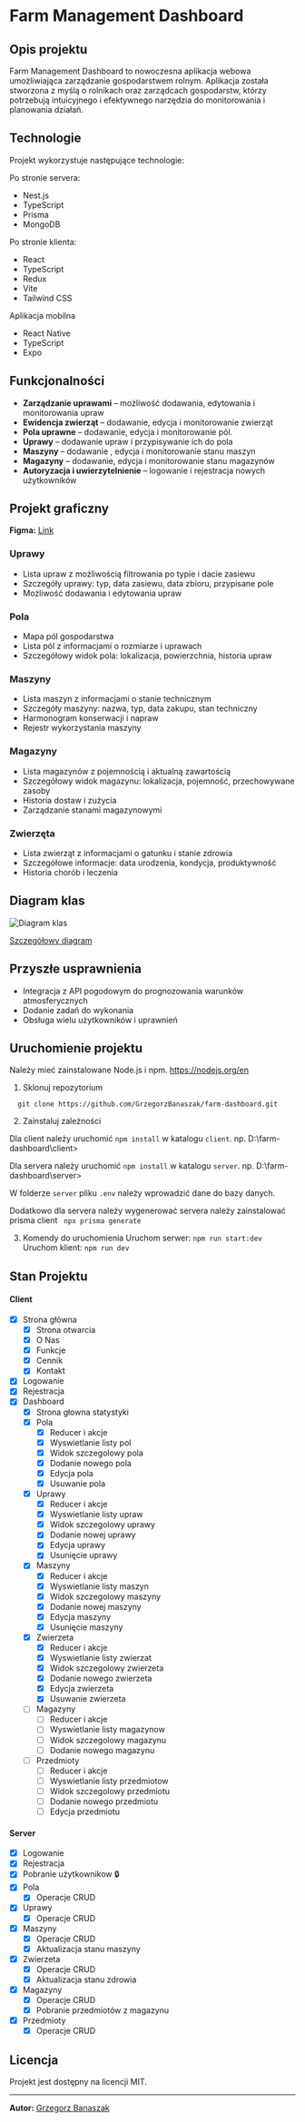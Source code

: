 # Farm Management Dashboard

## Opis projektu

Farm Management Dashboard to nowoczesna aplikacja webowa umożliwiająca zarządzanie gospodarstwem rolnym. Aplikacja została stworzona z myślą o rolnikach oraz zarządcach gospodarstw, którzy potrzebują intuicyjnego i efektywnego narzędzia do monitorowania i planowania działań.

## Technologie

Projekt wykorzystuje następujące technologie:

Po stronie servera:

- Nest.js
- TypeScript
- Prisma
- MongoDB

Po stronie klienta:

- React
- TypeScript
- Redux
- Vite
- Tailwind CSS

Aplikacja mobilna

- React Native
- TypeScript
- Expo

## Funkcjonalności

- **Zarządzanie uprawami** – możliwość dodawania, edytowania i monitorowania upraw
- **Ewidencja zwierząt** – dodawanie, edycja i monitorowanie zwierząt
- **Pola uprawne** – dodawanie, edycja i monitorowanie pól.
- **Uprawy** – dodawanie upraw i przypisywanie ich do pola
- **Maszyny** – dodawanie , edycja i monitorowanie stanu maszyn
- **Magazyny** – dodawanie, edycja i monitorowanie stanu magazynów
- **Autoryzacja i uwierzytelnienie** – logowanie i rejestracja nowych użytkowników

## Projekt graficzny

**Figma:** [Link](https://www.figma.com/design/guX7cNrLpVMqYbFrD9UhHm/Farm-Dashboard?node-id=164-75&t=FSwea2TUMQbAwJLR-0)

### Uprawy

- Lista upraw z możliwością filtrowania po typie i dacie zasiewu
- Szczegóły uprawy: typ, data zasiewu, data zbioru, przypisane pole
- Możliwość dodawania i edytowania upraw

### Pola

- Mapa pól gospodarstwa
- Lista pól z informacjami o rozmiarze i uprawach
- Szczegółowy widok pola: lokalizacja, powierzchnia, historia upraw

### Maszyny

- Lista maszyn z informacjami o stanie technicznym
- Szczegóły maszyny: nazwa, typ, data zakupu, stan techniczny
- Harmonogram konserwacji i napraw
- Rejestr wykorzystania maszyny

### Magazyny

- Lista magazynów z pojemnością i aktualną zawartością
- Szczegółowy widok magazynu: lokalizacja, pojemność, przechowywane zasoby
- Historia dostaw i zużycia
- Zarządzanie stanami magazynowymi

### Zwierzęta

- Lista zwierząt z informacjami o gatunku i stanie zdrowia
- Szczegółowe informacje: data urodzenia, kondycja, produktywność
- Historia chorób i leczenia

## Diagram klas

![Diagram klas](img/diagram.png)

[Szczegółowy diagram](https://dbdiagram.io/d/67b1aeed263d6cf9a04ece33)

## Przyszłe usprawnienia

- Integracja z API pogodowym do prognozowania warunków atmosferycznych
- Dodanie zadań do wykonania
- Obsługa wielu użytkowników i uprawnień

## Uruchomienie projektu

Należy mieć zainstalowane Node.js i npm.
https://nodejs.org/en

1. Sklonuj repozytorium

```
  git clone https://github.com/GrzegorzBanaszak/farm-dashboard.git
```

2. Zainstaluj zależności

Dla client należy uruchomić `npm install` w katalogu `client`.
np. D:\farm-dashboard\client>

Dla servera należy uruchomić `npm install` w katalogu `server`.
np. D:\farm-dashboard\server>

W folderze `server` pliku `.env` należy wprowadzić dane do bazy danych.

Dodatkowo dla servera należy wygenerować servera należy zainstalować prisma client ` npx prisma generate`

3. Komendy do uruchomienia
   Uruchom serwer: `npm run start:dev`
   Uruchom klient: `npm run dev`

## Stan Projektu

#### Client

- [x] Strona główna
  - [x] Strona otwarcia
  - [x] O Nas
  - [x] Funkcje
  - [x] Cennik
  - [x] Kontakt
- [x] Logowanie
- [x] Rejestracja
- [x] Dashboard
  - [x] Strona głowna statystyki
  - [x] Pola
    - [x] Reducer i akcje
    - [x] Wyswietlanie listy pol
    - [x] Widok szczegolowy pola
    - [x] Dodanie nowego pola
    - [x] Edycja pola
    - [x] Usuwanie pola
  - [x] Uprawy
    - [x] Reducer i akcje
    - [x] Wyswietlanie listy upraw
    - [x] Widok szczegolowy uprawy
    - [x] Dodanie nowej uprawy
    - [x] Edycja uprawy
    - [x] Usunięcie uprawy
  - [x] Maszyny
    - [x] Reducer i akcje
    - [x] Wyswietlanie listy maszyn
    - [x] Widok szczegolowy maszyny
    - [x] Dodanie nowej maszyny
    - [x] Edycja maszyny
    - [x] Usunięcie maszyny
  - [x] Zwierzeta
    - [x] Reducer i akcje
    - [x] Wyswietlanie listy zwierzat
    - [x] Widok szczegolowy zwierzeta
    - [x] Dodanie nowego zwierzeta
    - [x] Edycja zwierzeta
    - [x] Usuwanie zwierzeta
  - [ ] Magazyny
    - [ ] Reducer i akcje
    - [ ] Wyswietlanie listy magazynow
    - [ ] Widok szczegolowy magazynu
    - [ ] Dodanie nowego magazynu
  - [ ] Przedmioty
    - [ ] Reducer i akcje
    - [ ] Wyswietlanie listy przedmiotow
    - [ ] Widok szczegolowy przedmiotu
    - [ ] Dodanie nowego przedmiotu
    - [ ] Edycja przedmiotu

#### Server

- [x] Logowanie
- [x] Rejestracja
- [x] Pobranie użytkownikow 🔒
- [x] Pola
  - [x] Operacje CRUD
- [x] Uprawy
  - [x] Operacje CRUD
- [x] Maszyny
  - [x] Operacje CRUD
  - [x] Aktualizacja stanu maszyny
- [x] Zwierzeta
  - [x] Operacje CRUD
  - [x] Aktualizacja stanu zdrowia
- [x] Magazyny
  - [x] Operacje CRUD
  - [x] Pobranie przedmiotów z magazynu
- [x] Przedmioty
  - [x] Operacje CRUD

## Licencja

Projekt jest dostępny na licencji MIT.

---

**Autor:** [Grzegorz Banaszak](https://github.com/GrzegorzBanaszak)
